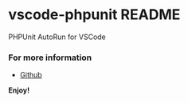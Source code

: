 # vscode-phpunit README

PHPUnit AutoRun for VSCode

### For more information

* [Github](https://github.com/recca0120/vscode-phpunit)

**Enjoy!**